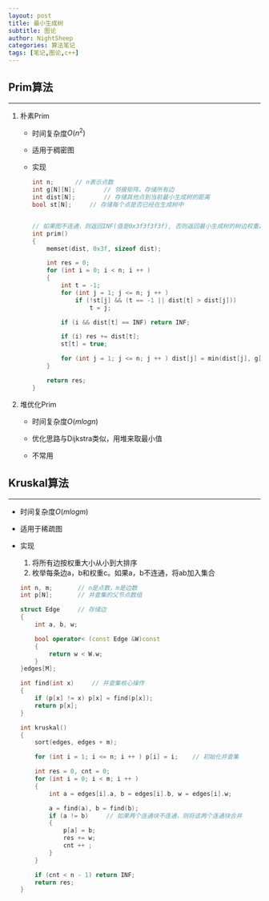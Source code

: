 ```yaml
---
layout: post
title: 最小生成树
subtitle: 图论
author: NightSheep
categories: 算法笔记
tags: [笔记,图论,c++]
---
```


## Prim算法

---

1. 朴素Prim

   - 时间复杂度$O(n^2)$

   - 适用于稠密图

   - 实现

     ```cpp
     int n;      // n表示点数
     int g[N][N];        // 邻接矩阵，存储所有边
     int dist[N];        // 存储其他点到当前最小生成树的距离
     bool st[N];     // 存储每个点是否已经在生成树中
     
     
     // 如果图不连通，则返回INF(值是0x3f3f3f3f), 否则返回最小生成树的树边权重之和
     int prim()
     {
         memset(dist, 0x3f, sizeof dist);
     
         int res = 0;
         for (int i = 0; i < n; i ++ )
         {
             int t = -1;
             for (int j = 1; j <= n; j ++ )
                 if (!st[j] && (t == -1 || dist[t] > dist[j]))
                     t = j;
     
             if (i && dist[t] == INF) return INF;
     
             if (i) res += dist[t];
             st[t] = true;
     
             for (int j = 1; j <= n; j ++ ) dist[j] = min(dist[j], g[t][j]);
         }
     
         return res;
     }
     ```

     

2. 堆优化Prim

   - 时间复杂度$O(mlogn)$

   - 优化思路与Dijkstra类似，用堆来取最小值

   - 不常用

   

## Kruskal算法

---

- 时间复杂度$O(mlogm)$

- 适用于稀疏图

- 实现

  1. 将所有边按权重大小从小到大排序
  2. 枚举每条边a，b和权重c。如果a，b不连通，将ab加入集合

  ```cpp
  int n, m;       // n是点数，m是边数
  int p[N];       // 并查集的父节点数组
  
  struct Edge     // 存储边
  {
      int a, b, w;
  
      bool operator< (const Edge &W)const
      {
          return w < W.w;
      }
  }edges[M];
  
  int find(int x)     // 并查集核心操作
  {
      if (p[x] != x) p[x] = find(p[x]);
      return p[x];
  }
  
  int kruskal()
  {
      sort(edges, edges + m);
  
      for (int i = 1; i <= n; i ++ ) p[i] = i;    // 初始化并查集
  
      int res = 0, cnt = 0;
      for (int i = 0; i < m; i ++ )
      {
          int a = edges[i].a, b = edges[i].b, w = edges[i].w;
  
          a = find(a), b = find(b);
          if (a != b)     // 如果两个连通块不连通，则将这两个连通块合并
          {
              p[a] = b;
              res += w;
              cnt ++ ;
          }
      }
  
      if (cnt < n - 1) return INF;
      return res;
  }
  
  ```

  